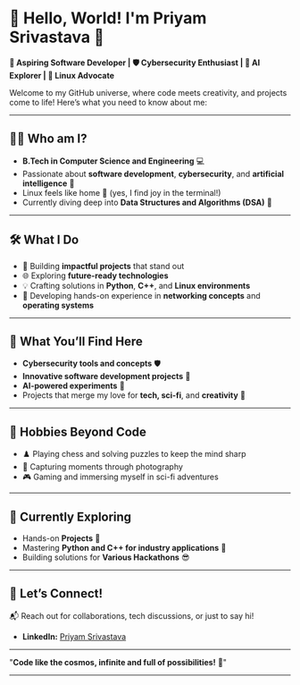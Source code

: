 
# 🌌 **Hello, World! I'm Priyam Srivastava** 🌟

**🚀 Aspiring Software Developer | 🛡️ Cybersecurity Enthusiast | 🧠 AI Explorer | 🐧 Linux Advocate**

Welcome to my GitHub universe, where code meets creativity, and projects come to life! Here’s what you need to know about me:

---

## 👨‍💻 **Who am I?**
- **B.Tech in Computer Science and Engineering** 💻
- Passionate about **software development**, **cybersecurity**, and **artificial intelligence** 🤖
- Linux feels like home 🐧 (yes, I find joy in the terminal!)
- Currently diving deep into **Data Structures and Algorithms (DSA)** 🌊

---

## 🛠️ **What I Do**
- 🌟 Building **impactful projects** that stand out
- 🌐 Exploring **future-ready technologies**
- 💡 Crafting solutions in **Python**, **C++**, and **Linux environments**
- 🚧 Developing hands-on experience in **networking concepts** and **operating systems**

---

## 🔭 **What You’ll Find Here**
- **Cybersecurity tools and concepts** 🛡️
- **Innovative software development projects** 🚀
- **AI-powered experiments** 🤖
- Projects that merge my love for **tech, sci-fi**, and **creativity** 🌌

---

## 🧩 **Hobbies Beyond Code**
- ♟️ Playing chess and solving puzzles to keep the mind sharp
- 📸 Capturing moments through photography
- 🎮 Gaming and immersing myself in sci-fi adventures

---

## 🌱 **Currently Exploring**
- Hands-on **Projects** 🐧
- Mastering **Python and C++ for industry applications** 🐍
- Building solutions for **Various Hackathons** 😎

---

## 🌟 **Let’s Connect!**
📬 Reach out for collaborations, tech discussions, or just to say hi!  
- **LinkedIn:** [Priyam Srivastava](https://linkedin.com/in/priyamsrivastava)

---

"**Code like the cosmos, infinite and full of possibilities!** 🌌"

---
